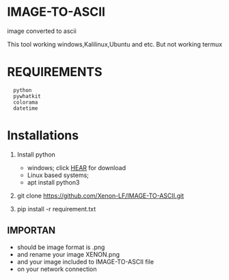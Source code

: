 # IMAGE-TO-ASCII
image converted to ascii


This tool working windows,Kalilinux,Ubuntu and etc.
But not working termux


# REQUIREMENTS
      python                      
      pywhatkit 
      colorama 
      datetime 

# Installations 
   1. Install python
        - windows;
            click [HEAR](https://www.python.org/downloads/release/python-3104/) for download
        - Linux based systems; 
        -    apt install python3
                
   2. git clone https://github.com/Xenon-LF/IMAGE-TO-ASCII.git
   3. pip install -r requirement.txt

## IMPORTAN
- should be image format is .png
- and rename your image XENON.png
- and your image included to IMAGE-TO-ASCII file
- on your network connection 
 


